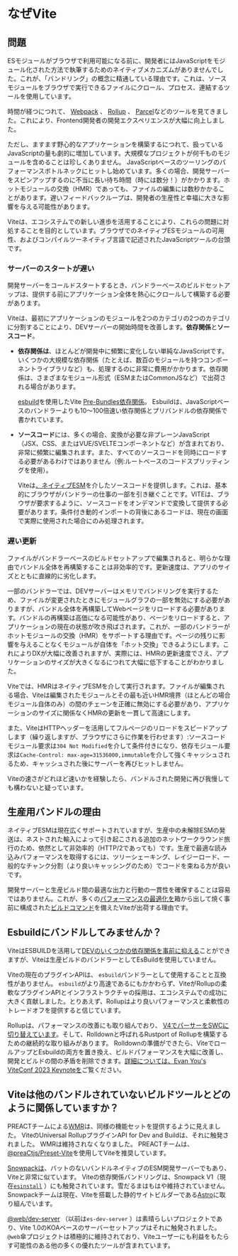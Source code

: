 # なぜVite

## 問題

ESモジュールがブラウザで利用可能になる前に、開発者にはJavaScriptをモジュール化された方法で執筆するためのネイティブメカニズムがありませんでした。これが、「バンドリング」の概念に精通している理由です。これは、ソースモジュールをブラウザで実行できるファイルにクロール、プロセス、連結するツールを使用しています。

時間が経つにつれて、 [Webpack](https://webpack.js.org/) 、 [Rollup](https://rollupjs.org) 、 [Parcel](https://parceljs.org/)などのツールを見てきました。これにより、Frontend開発者の開発エクスペリエンスが大幅に向上しました。

ただし、ますます野心的なアプリケーションを構築するにつれて、扱っているJavaScriptの量も劇的に増加しています。大規模なプロジェクトが何千ものモジュールを含めることは珍しくありません。 JavaScriptベースのツーリングのパフォーマンスボトルネックにヒットし始めています。多くの場合、開発サーバーをスピンアップするのに不当に長い待ち時間（時には数分！）がかかります。ホットモジュールの交換（HMR）であっても、ファイルの編集には数秒かかることがあります。遅いフィードバックループは、開発者の生産性と幸福に大きな影響を与える可能性があります。

Viteは、エコシステムでの新しい進歩を活用することにより、これらの問題に対処することを目的としています。ブラウザでのネイティブESモジュールの可用性、およびコンパイルツーネイティブ言語で記述されたJavaScriptツールの台頭です。

### サーバーのスタートが遅い

開発サーバーをコールドスタートするとき、バンドラーベースのビルドセットアップは、提供する前にアプリケーション全体を熱心にクロールして構築する必要があります。

Viteは、最初にアプリケーションのモジュールを2つのカテゴリの2つのカテゴリに分割することにより、DEVサーバーの開始時間を改善します。**依存関係**と**ソースコード**。

- **依存関係は**、ほとんどが開発中に頻繁に変化しない単純なJavaScriptです。いくつかの大規模な依存関係（たとえば、数百のモジュールを持つコンポーネントライブラリなど）も、処理するのに非常に費用がかかります。依存関係は、さまざまなモジュール形式（ESMまたはCommonJSなど）で出荷される場合があります。

  [esbuild](https://esbuild.github.io/)を使用したVite [Pre-Bundles依存関係](./dep-pre-bundling.md)。 Esbuildは、JavaScriptベースのバンドラーよりも10〜100倍速い依存関係とプリバンドルの依存関係で書かれています。

- **ソースコード**には、多くの場合、変換が必要な非プレーンJavaScript（JSX、CSS、またはVUE/SVELTEコンポーネントなど）が含まれており、非常に頻繁に編集されます。また、すべてのソースコードを同時にロードする必要があるわけではありません（例:ルートベースのコードスプリッティングを使用）。

  Viteは[、ネイティブESM](https://developer.mozilla.org/en-US/docs/Web/JavaScript/Guide/Modules)を介したソースコードを提供します。これは、基本的にブラウザがバンドラーの仕事の一部を引き継ぐことです。VITEは、ブラウザが要求するように、ソースコードをオンデマンドで変換して提供する必要があります。条件付き動的インポートの背後にあるコードは、現在の画面で実際に使用された場合にのみ処理されます。

<script setup>
import bundlerSvg from '../../images/bundler.svg?raw'
import esmSvg from '../../images/esm.svg?raw'
</script>
<svg-image :svg="bundlerSvg" />
<svg-image :svg="esmSvg" />

### 遅い更新

ファイルがバンドラーベースのビルドセットアップで編集されると、明らかな理由でバンドル全体を再構築することは非効率的です。更新速度は、アプリのサイズとともに直線的に劣化します。

一部のバンドラーでは、DEVサーバーはメモリでバンドリングを実行するため、ファイルが変更されたときにモジュールグラフの一部を無効にする必要がありますが、バンドル全体を再構築してWebページをリロードする必要があります。バンドルの再構築は高価になる可能性があり、ページをリロードすると、アプリケーションの現在の状態が吹き飛ばされます。これが、一部のバンドラーがホットモジュールの交換（HMR）をサポートする理由です。ページの残りに影響を与えることなくモジュールが自体を「ホット交換」できるようにします。これによりDXが大幅に改善されますが、実際には、HMRの更新速度でさえ、アプリケーションのサイズが大きくなるにつれて大幅に低下することがわかりました。

Viteでは、HMRはネイティブESMを介して実行されます。ファイルが編集される場合、Viteは編集されたモジュールとその最も近いHMR境界（ほとんどの場合モジュール自体のみ）の間のチェーンを正確に無効にする必要があり、アプリケーションのサイズに関係なくHMRの更新を一貫して高速にします。

また、ViteはHTTPヘッダーを活用してフルページのリロードをスピードアップします（繰り返しますが、ブラウザにさらに作業を行わせます）:ソースコードモジュール要求は`304 Not Modified`を介して条件付きになり、依存モジュール要求は`Cache-Control: max-age=31536000,immutable`を介して強くキャッシュされるため、キャッシュされた後にサーバーを再びヒットしません。

Viteの速さがどれほど速いかを経験したら、バンドルされた開発に再び我慢しても構わないと疑っています。

## 生産用バンドルの理由

ネイティブESMは現在広くサポートされていますが、生産中の未解除ESMの発送は、ネストされた輸入によって引き起こされる追加のネットワークラウンド旅行のため、依然として非効率的（HTTP/2であっても）です。生産で最適な読み込みパフォーマンスを取得するには、ツリーシェーキング、レイジーロード、一般的なチャンク分割（より良いキャッシングのため）でコードを束ねる方が良いです。

開発サーバーと生産ビルド間の最適な出力と行動の一貫性を確保することは容易ではありません。これが、多くの[パフォーマンスの最適化を](./features.md#build-optimizations)箱から出して焼く事前に構成された[ビルドコマンド](./build.md)を備えたViteが出荷する理由です。

## Esbuildにバンドルしてみませんか？

ViteはESBUILDを活用して[DEVのいくつかの依存関係を事前に抑える](./dep-pre-bundling.md)ことができますが、Viteは生産ビルドのバンドラーとしてEsBuildを使用していません。

Viteの現在のプラグインAPIは、 `esbuild`バンドラーとして使用することと互換性がありません。 `esbuild`がより高速であるにもかかわらず、ViteがRollupの柔軟なプラグインAPIとインフラストラクチャの採用は、エコシステムでの成功に大きく貢献しました。とりあえず、Rollupはより良いパフォーマンスと柔軟性のトレードオフを提供すると信じています。

Rollupは、パフォーマンスの改善にも取り組んでおり、 [V4でパーサーをSWCに切り替えています](https://github.com/rollup/rollup/pull/5073)。そして、Rolldownと呼ばれるRustport of Rollupを構築するための継続的な取り組みがあります。 Rolldownの準備ができたら、ViteでロールアップとEsbuildの両方を置き換え、ビルドパフォーマンスを大幅に改善し、開発とビルドの間の矛盾を削除できます。[詳細については、Evan You's ViteConf 2023 Keynoteを](https://youtu.be/hrdwQHoAp0M)ご覧ください。

## Viteは他のバンドルされていないビルドツールとどのように関係していますか？

PREACTチームによる[WMR](https://github.com/preactjs/wmr)は、同様の機能セットを提供するように見えました。 ViteのUniversal RollupプラグインAPI for Dev and Buildは、それに触発されました。 WMRは維持されなくなりました。 PREACTチームは、 [@preaCtjs/Preset-Vite](https://github.com/preactjs/preset-vite)を使用してViteを推奨しています。

[Snowpackは](https://www.snowpack.dev/)、バットのないバンドルネイティブのESM開発サーバーでもあり、Viteと非常に似ています。 Viteの依存関係バンドリングは、Snowpack V1（現在[`esinstall`](https://github.com/snowpackjs/snowpack/tree/main/esinstall) ）にも触発されています。雪だるまはもはや維持されていません。 Snowpackチームは現在、Viteを搭載した静的サイトビルダーである[Astro](https://astro.build/)に取り組んでいます。

[@web/dev-server](https://modern-web.dev/docs/dev-server/overview/) （以前は`es-dev-server` ）は素晴らしいプロジェクトであり、Vite 1.0のKOAベースのサーバーセットアップはそれに触発されました。 `@web`傘プロジェクトは積極的に維持されており、Viteユーザーにも利益をもたらす可能性のある他の多くの優れたツールが含まれています。
